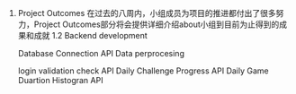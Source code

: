 1. Project Outcomes
在过去的八周内，小组成员为项目的推进都付出了很多努力，Project Outcomes部分将会提供详细介绍about小组到目前为止得到的成果和成就
1.2 Backend development
	
	Database Connection API
	Data perprocesing
	

	login validation check API
	Daily Challenge Progress API
	Daily Game Duartion Histogran API

